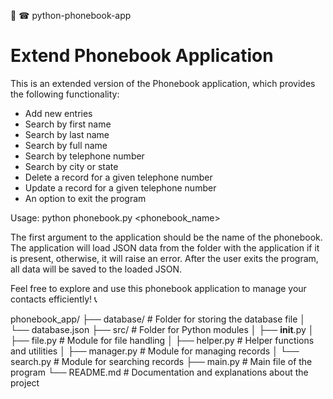 🐍 ☎ python-phonebook-app

# Extend Phonebook Application

This is an extended version of the Phonebook application, which provides the following
functionality:

- Add new entries
- Search by first name
- Search by last name
- Search by full name
- Search by telephone number
- Search by city or state
- Delete a record for a given telephone number
- Update a record for a given telephone number
- An option to exit the program

Usage: python phonebook.py <phonebook_name>

The first argument to the application should be the name of the phonebook. The application will load
JSON data from the folder with the application if it is present, otherwise, it will raise an error.
After the user exits the program, all data will be saved to the loaded JSON.

Feel free to explore and use this phonebook application to manage your contacts efficiently! 📞

phonebook_app/
    ├── database/         # Folder for storing the database file
    │   └── database.json
    ├── src/              # Folder for Python modules
    │   ├── __init__.py
    │   ├── file.py        # Module for file handling
    │   ├── helper.py      # Helper functions and utilities
    │   ├── manager.py     # Module for managing records
    │   └── search.py      # Module for searching records
    ├── main.py           # Main file of the program
    └── README.md         # Documentation and explanations about the project

